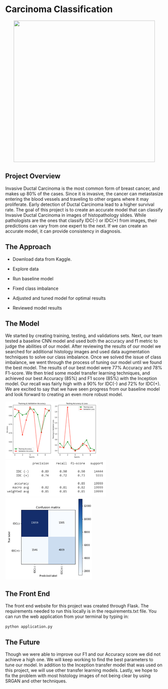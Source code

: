 # Carcinoma Classification
 
<p align="center"> 
<img src= "https://j.gifs.com/mOxyEA.gif" width="450" height="450"/>
</p>

## Project Overview
Invasive Ductal Carcinoma is the most common form of breast cancer, and makes up 80% of the cases. Since it is invasive, the cancer can metastasize entering the blood vessels and traveling to other organs where it may proliferate. Early detection of Ductal Carcinoma lead to a higher survival rate. The goal of this project is to create an accurate model that can classify Invasive Ductal Carcinoma in images of histopathology slides. While pathologists are the ones that classify IDC(-) or IDC(+) from images, their predictions can vary from one expert to the next. If we can create an accurate model, it can provide consistency in diagnosis.

## The Approach
- Download data from Kaggle.         

- Explore data

- Run baseline model

- Fixed class imbalance

- Adjusted and tuned model for optimal results

- Reviewed model results

## The Model
We started by creating training, testing, and validations sets. Next, our team tested a baseline CNN model and used both the accuracy and f1 metric to judge the abilities of our model. After reviewing the results of our model we searched for additional histology images and used data augmentation techniques to solve our class imbalance. Once we solved the issue of class imbalance, we went through the process of tuning our model until we found the best model. The results of our best model were 77% Accuracy and 78% F1-score. We then tried some model transfer learning techniques, and achieved our best Accuracy (85%) and F1 score (85%) with the Inception model. Our recall was fairly high with a 90% for IDC(-) and 72% for IDC(+). We are excited to say that we have seen progress from our baseline model and look forward to creating an even more robust model.

<p align="left">
<img src= "uploads/Picture1.png"/>
<img src= "uploads/Picture2.png"/>
<img src= "uploads/Picture3.png"/>
</p>


## The Front End
The front end website for this project was created through Flask. The requirements needed to run this locally is in the requirements.txt file. You can run the web application from your terminal by typing in:

`python application.py`
 
## The Future 
Though we were able to improve our F1 and our Accuracy score we did not achieve a high one. We will keep working to find the best parameters to tune our model. In addition to the Inception transfer model that was used on this project, we will use other transfer learning models. Lastly, we hope to fix the problem with most histology images of not being clear by using SRGAN and other techniques.

